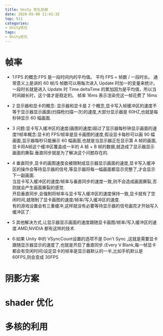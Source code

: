 ```yaml
---
title: Unity 优化总纲
date: 2020-05-08 11:41:32
top: 511
categories:
- Unity优化
tags:
- Unity优化
---
```


# 帧率
* 1:FPS 的概念:FPS 是一段时间内的平均值。
平均 FPS = 帧数 / 一段时长。   通常意义上是讲的 60 帧/S
帧数可以用每次进入 Update 时加一的变量来统计。一段时长就是进入 Update 时 Time.deltaTime 的累加因为是平均值，所以当时间越长时，这个值才是稳定的。
帧率 16ms 表示渲染完这一帧花费了 16ms


* 2 显示器和显卡的概念: 显示器和显卡是 2 个概念,显卡写入帧缓冲区的速度不等于显示器显示画面(扫描枪扫描一次)的速度,大部分显示器是 60HZ,也就是每秒钟显示 60 幅画面.

* 3 问题:显卡写入缓冲区的速度(画图的速度)超过了显示器每秒钟显示画面的速度!!帧率概念:显卡的 FPS/帧率是显卡画图的速度,假设显卡每秒可以画 90 幅画面,显示器每秒只能展示 60 幅画面,也就是当显示器正在显示第 A 帧的画面,显卡将A帧这个缓冲区覆盖成一半的 A 帧 + B 帧的数据,就造成了显示器显示画面的撕裂.垂直同步就是为了解决这个问题存在的.

* 4 垂直同步,显卡的画图速度会被限制成显示器显示画面的速度,显卡写入缓冲区的操作会等待显示器的信号,等显示器将每一幅画面都显示完整了,才会显示下一副画面.       
当显卡写入缓冲区的速度/帧率与垂直同步的速度一致,则不会造成画面撕裂,否则就会产生画面撕裂的感觉.      
开启垂直同步,会强制将帧率与显卡写入缓冲区的速度保持一致,显卡就有了空闲时间,就限制了显卡画图的速度/帧率/写入缓冲区的速度.        
有的游戏设置会有三重缓冲,这样就没有必要等待显示器的信号画完才开始写入缓冲区了.

* 5 其他解决方式,让显示器显示画面的速度跟随显卡画图/帧率/写入缓冲区的速度.AMD,NVIDIA 都有这样的技术.

* 6:如果 Unity 中的 VSyncCount设置的选项不是 Don't Sync ,这就是需要显卡跟随显示器显示的速度了,也就是开启了垂直同步.(Every V Blank,每一帧显卡都会有空闲时间)设定显卡的帧率是显示器默认的一半,比如手机默认是 60FPS,则会变成 30FPS



# 阴影方案

# shader 优化

# 多核的利用